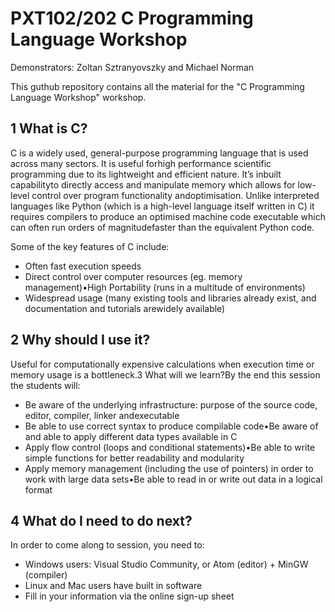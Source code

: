 # PXT102/202 C Programming Language Workshop
Demonstrators: Zoltan Sztranyovszky and Michael Norman

This guthub repository contains all the material for the "C Programming Language Workshop" workshop.

## 1  What is C?

C is a widely used, general-purpose programming language that is used across many sectors.  It is useful forhigh  performance  scientific  programming  due  to  its  lightweight  and  efficient  nature.   It’s  inbuilt  capabilityto directly access and manipulate memory which allows for low-level control over program functionality andoptimisation.  Unlike interpreted languages like Python (which is a high-level language itself written in C) it requires compilers to produce an optimised machine code executable which can often run orders of magnitudefaster than the equivalent Python code.

Some of the key features of C include:
* Often fast execution speeds
* Direct control over computer resources (eg.  memory management)•High Portability (runs in a multitude of environments)
* Widespread usage (many existing tools and libraries already exist, and documentation and tutorials arewidely available)

## 2  Why should I use it?

Useful for computationally expensive calculations when execution time or memory usage is a bottleneck.3  What will we learn?By the end this session the students will:
* Be  aware  of  the  underlying  infrastructure:   purpose  of  the  source  code,  editor,  compiler,  linker  andexecutable
* Be able to use correct syntax to produce compilable code•Be aware of and able to apply different data types available in C
* Apply flow control (loops and conditional statements)•Be able to write simple functions for better readability and modularity
* Apply memory management (including the use of pointers) in order to work with large data sets•Be able to read in or write out data in a logical format

## 4  What do I need to do next?

In order to come along to session, you need to:
* Windows users:  Visual Studio Community, or Atom (editor) + MinGW (compiler)
* Linux and Mac users have built in software
* Fill in your information via the online sign-up sheet
